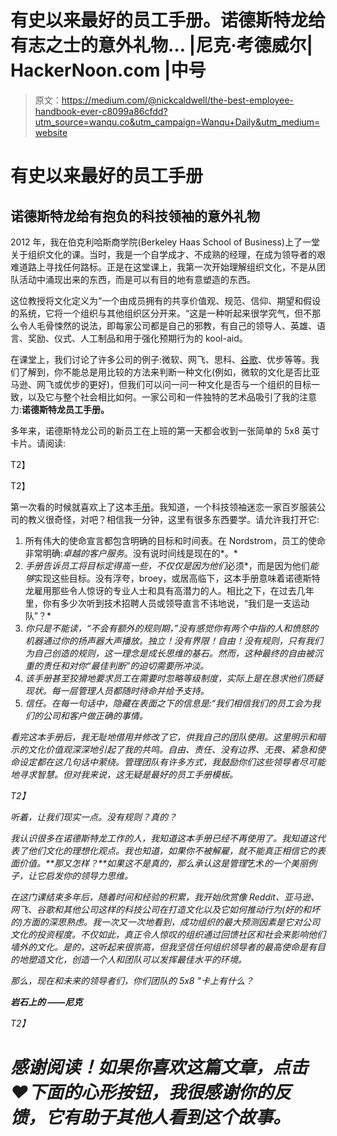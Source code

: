 # 有史以来最好的员工手册。诺德斯特龙给有志之士的意外礼物… |尼克·考德威尔| HackerNoon.com |中号

> 原文：<https://medium.com/@nickcaldwell/the-best-employee-handbook-ever-c8099a86cfdd?utm_source=wanqu.co&utm_campaign=Wanqu+Daily&utm_medium=website>

# 有史以来最好的员工手册

## 诺德斯特龙给有抱负的科技领袖的意外礼物



2012 年，我在伯克利哈斯商学院(Berkeley Haas School of Business)上了一堂关于组织文化的课。当时，我是一个自学成才、不成熟的经理，在成为领导者的艰难道路上寻找任何路标。正是在这堂课上，我第一次开始理解组织文化，不是从团队活动中涌现出来的东西，而是可以有目的地有意塑造的东西。

这位教授将文化定义为“一个由成员拥有的共享价值观、规范、信仰、期望和假设的系统，它将一个组织与其他组织区分开来。“这是一种听起来很学究气，但不那么令人毛骨悚然的说法，即每家公司都是自己的邪教，有自己的领导人、英雄、语言、奖励、仪式、人工制品和用于强化预期行为的 kool-aid。

在课堂上，我们讨论了许多公司的例子:微软、网飞、思科、[谷歌](https://hackernoon.com/tagged/google)、优步等等。我们了解到，你不能总是用比较的方法来判断一种文化(例如，微软的文化是否比亚马逊、网飞或优步的更好)，但我们可以问一问一种文化是否与一个组织的目标一致，以及它与整个社会相比如何。一家公司和一件独特的艺术品吸引了我的注意力:**诺德斯特龙员工手册。**

多年来，诺德斯特龙公司的新员工在上班的第一天都会收到一张简单的 5x8 英寸卡片。请阅读:



T2】

T2】

第一次看的时候就喜欢上了这本[手册](https://hackernoon.com/tagged/handbook)。我知道，一个科技领袖迷恋一家百岁服装公司的教义很奇怪，对吧？相信我一分钟，这里有很多东西要学。请允许我打开它:

1.  所有伟大的使命宣言都包含明确的目标和时间表。在 Nordstrom，员工的使命非常明确:*卓越的客户服务*。没有说时间线是现在的*。*
2.  *手册告诉员工将目标定得高一些，不仅仅是因为他们*必须*，而是因为他们*能够*实现这些目标。没有浮夸，broey，或居高临下，这本手册意味着诺德斯特龙雇用那些令人惊讶的专业人士和具有高潜力的人。相比之下，在过去几年里，你有多少次听到技术招聘人员或领导直言不讳地说，“我们是一支运动队”？*
3.  *你只是不能读，“不会有额外的规则期，”没有感觉你有两个中指的人和愤怒的机器通过你的扬声器大声播放。独立！没有界限！自由！没有规则，只有我们为自己创造的规则，这一理念是成长思维的基石。然而，这种最终的自由被沉重的责任和对你“最佳判断”的迫切需要所冲淡。*
4.  *该手册甚至狡猾地要求员工在需要时忽略等级制度，实际上是在恳求他们质疑现状。每一层管理人员都随时待命并给予支持。*
5.  *信任。在每一句话中，隐藏在表面之下的信息是:“*我们相信我们的员工会为我们的公司和客户做正确的事情。**

*看完这本手册后，我无耻地借用并修改了它，供我自己的团队使用。这里明示和暗示的文化价值观深深地引起了我的共鸣。自由、责任、没有边界、无畏、紧急和使命设定都在这几句话中萦绕。管理团队有许多方式，我鼓励你们这些领导者尽可能地寻求智慧。但对我来说，这无疑是最好的员工手册模板。*

*T2】*

*听着，让我们现实一点。没有规则？*真的*？*

*我认识很多在诺德斯特龙工作的人，我知道这本手册已经不再使用了。我知道这代表了他们文化的理想化观点。我也知道，如果你不被解雇，就不能真正相信它的表面价值。**那又怎样？**如果这不是真的，那么承认这是管理*艺术*的一个美丽例子，让它启发你的领导力思维。*

*在这门课结束多年后，随着时间和经验的积累，我开始欣赏像 Reddit、亚马逊、网飞、谷歌和其他公司这样的科技公司在打造文化以及它如何推动行为(好的和坏的)方面的深思熟虑。我一次又一次地看到，成功组织的最大预测因素是它对公司文化的投资程度。不仅如此，真正令人惊叹的组织通过回馈社区和社会来影响他们墙外的文化。是的，这听起来很崇高，但我坚信任何组织领导者的最高使命是有目的地塑造文化，创造一个人和团队可以发挥最佳水平的环境。*

*那么，现在和未来的领导者们，你们团队的 5x8 "卡上有什么？*

***岩石上的
——尼克***

*T2】*

# *感谢阅读！如果你喜欢这篇文章，点击❤下面的心形按钮，我很感谢你的反馈，它有助于其他人看到这个故事。*